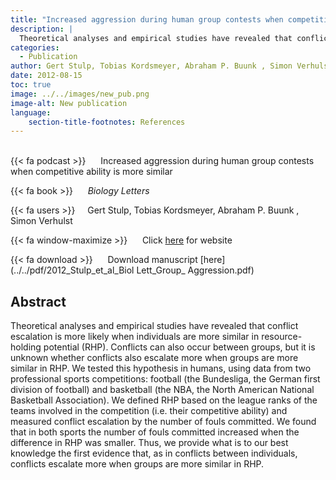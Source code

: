 ```yaml
---
title: "Increased aggression during human group contests when competitive ability is more similar"
description: |
  Theoretical analyses and empirical studies have revealed that conflict escalation is more likely when individuals are more similar in resource-holding potential (RHP). Conflicts can also occur between groups, but it is unknown whether conflicts also escalate more when groups are more similar in RHP. We tested this hypothesis in humans, using data from two professional sports competitions: football (the Bundesliga, the German first division of football) and basketball (the NBA, the North American National Basketball Association). We defined RHP based on the league ranks of the teams involved in the competition (i.e. their competitive ability) and measured conflict escalation by the number of fouls committed. We found that in both sports the number of fouls committed increased when the difference in RHP was smaller. Thus, we provide what is to our best knowledge the first evidence that, as in conflicts between individuals, conflicts escalate more when groups are more similar in RHP. 
categories:
  - Publication
author: Gert Stulp, Tobias Kordsmeyer, Abraham P. Buunk , Simon Verhulst
date: 2012-08-15
toc: true
image: ../../images/new_pub.png
image-alt: New publication
language: 
    section-title-footnotes: References
---
```



<br>
{{< fa podcast >}} &nbsp;&nbsp;&nbsp;&nbsp; Increased aggression during human group contests when competitive ability is more similar

{{< fa book >}} &nbsp;&nbsp;&nbsp;&nbsp; *Biology Letters*

{{< fa users >}} &nbsp;&nbsp;&nbsp; Gert Stulp, Tobias Kordsmeyer, Abraham P. Buunk , Simon Verhulst

{{< fa window-maximize >}} &nbsp;&nbsp;&nbsp;&nbsp; Click [here](http://rsbl.royalsocietypublishing.org/content/early/2012/08/09/rsbl.2012.0591) for website

{{< fa download >}} &nbsp;&nbsp;&nbsp;&nbsp; Download manuscript [here](../../pdf/2012_Stulp_et_al_Biol Lett_Group_ Aggression.pdf)

## Abstract

Theoretical analyses and empirical studies have revealed that conflict escalation is more likely when individuals are more similar in resource-holding potential (RHP). Conflicts can also occur between groups, but it is unknown whether conflicts also escalate more when groups are more similar in RHP. We tested this hypothesis in humans, using data from two professional sports competitions: football (the Bundesliga, the German first division of football) and basketball (the NBA, the North American National Basketball Association). We defined RHP based on the league ranks of the teams involved in the competition (i.e. their competitive ability) and measured conflict escalation by the number of fouls committed. We found that in both sports the number of fouls committed increased when the difference in RHP was smaller. Thus, we provide what is to our best knowledge the first evidence that, as in conflicts between individuals, conflicts escalate more when groups are more similar in RHP.
